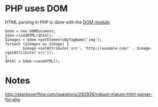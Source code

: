 # PHP uses DOM

HTML parsing in PHP is done with the
[DOM module](http://php.net/manual/en/book.dom.php).

    $dom = new DOMDocument;
    $dom->loadHTML($html);
    $images = $dom->getElementsByTagName('img');
    foreach ($images as $image) {
            $image->setAttribute('src', 'http://example.com/' . $image->getAttribute('src'));
    }
    $html = $dom->saveHTML();


# Notes

http://stackoverflow.com/questions/292926/robust-mature-html-parser-for-php
